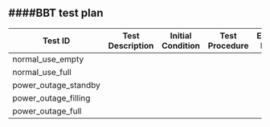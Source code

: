 ####BBT test plan
-----------------

| Test ID       | Test Description | Initial Condition | Test Procedure | Expected Results |
| ------------- | ---------------- | ----------------- | -------------- | ---------------- |
|normal_use_empty|
|normal_use_full|
|power_outage_standby|
|power_outage_filling|
|power_outage_full|




